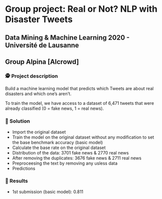 # Group project: Real or Not? NLP with Disaster Tweets
## Data Mining & Machine Learning 2020 - Université de Lausanne
## Group Alpina [AIcrowd]

### 🕵️ Project description

Build a machine learning model that predicts which Tweets are about real disasters and which one’s aren’t.  

To train the model, we have access to a dataset of 6,471 tweets that were already classified (0 = fake news, 1 = real news).  

### 🚀 Solution

- Import the original dataset
- Train the model on the original dataset without any modification to set the base benchmark accuracy (basic model)
- Calculate the base rate on the original dataset
- Distribution of the data: 3701 fake news & 2770 real news
- After removing the duplicates: 3676 fake news & 2711 real news
- Preproceesing the text by removing any usless data
- Predictions

### 🥇 Results

- 1st submission (basic model): 0.811
